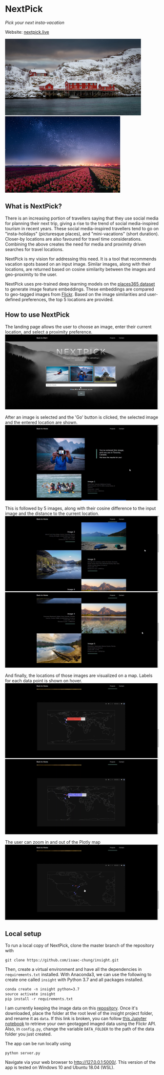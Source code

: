 # NextPick
*Pick your next insta-vacation*

Website: [nextpick.live](http://nextpick.live)

<p float="left">
    <img src="/static_img/49770197542.jpg" height="250"/>
    <img src="/static_img/49826303651.jpg" height="250"/>
</p>

## What is NextPick?
There is an increasing portion of travellers saying that they use social media for planning their next trip, giving
a rise to the trend of social media-inspired tourism in recent years. These social media-inspired travellers tend
to go on "insta-holidays" (picturesque places), and "mini-vacations" (short duration). Closer-by locations are also 
favoured for travel time considerations. Combining the above creates the need for media and proximity driven searches 
for travel locations.

NextPick is my vision for addressing this need. It is a tool that recommends vacation spots based on an input image.
Similar images, along with their locations, are returned based on cosine similarity between the images and geo-proximity
to the user.

     
NextPick uses pre-trained deep learning models on the [places365 dataset](https://github.com/CSAILVision/places365)
to generate image feature embeddings. These embeddings are compared to geo-tagged images from 
[Flickr](https://www.flickr.com/). Based on the image similarities and user-defined preferences, the top 5 locations 
are provided. 
 

## How to use NextPick
The landing page allows the user to choose an image, enter their current 
location, and select a proximity preference.
![app](/static_img/wk3_screenshots/landingpage.jpg) 

After an image is selected and the 'Go' button is clicked, the selected image
and the entered location are shown.
![app](/static_img/wk3_screenshots/image1.jpg)

 This is followed by 5 images, along with 
their cosine difference to the input image and the distance to the current location.
![app](/static_img/wk3_screenshots/image2.jpg)
![app](/static_img/wk3_screenshots/image3.jpg)

And finally, the locations of those images are visualized on a map. Labels for each
data point is shown on hover. 
![app](/static_img/wk3_screenshots/map1.jpg)
![app](/static_img/wk3_screenshots/map3.jpg)

The user can zoom in and out of the Plotly map
![app](/static_img/wk3_screenshots/map2.jpg)


## Local setup
To run a local copy of NextPick, clone the master branch of the repository with
```
git clone https://github.com/isaac-chung/insight.git
```
Then, create a virtual environment and have all the dependencies in `requirements.txt` installed. With Anaconda3,
we can use the following to create one called `insight` with Python 3.7 and all packages installed.
```
conda create -n insight python=3.7
source activate insight
pip install -r requirements.txt
```
I am currently keeping the image data on this [repository](https://github.com/isaac-chung/insight-image-data).
Once it's downloaded, place the folder at the root level of the insight project folder, and rename it as `data`.
If this link is broken, you can follow 
[this Jupyter notebook](https://github.com/isaac-chung/insight/blob/master/notebooks/1-flickr_api_images_geotag_download.ipynb) 
to retrieve your own geotagged imaged data using the Flickr API.
Also, in `config.py`, change the variable `DATA_FOLDER` to the path of the data folder you just created.

The app can be run locally using
```
python server.py
```
Navigate via your web browser to http://127.0.0.1:5000/. This version of the app is tested on Windows 10 and Ubuntu 
18.04 (WSL). 